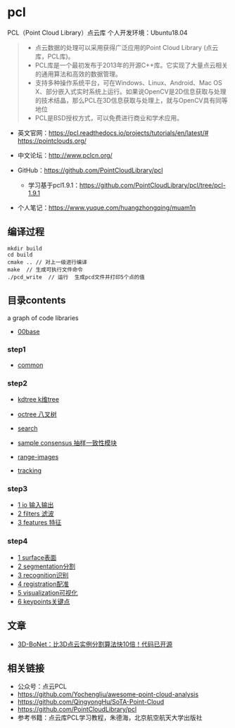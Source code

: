 # pcl
PCL（Point Cloud Library）点云库  个人开发环境：Ubuntu18.04


>* 点云数据的处理可以采用获得广泛应用的Point Cloud Library (点云库，PCL库)。
>*  PCL库是一个最初发布于2013年的开源C++库。它实现了大量点云相关的通用算法和高效的数据管理。
>* 支持多种操作系统平台，可在Windows、Linux、Android、Mac OS X、部分嵌入式实时系统上运行。如果说OpenCV是2D信息获取与处理的技术结晶，那么PCL在3D信息获取与处理上，就与OpenCV具有同等地位
>*  PCL是BSD授权方式，可以免费进行商业和学术应用。

* 英文官网：https://pcl.readthedocs.io/projects/tutorials/en/latest/#
https://pointclouds.org/
* 中文论坛：http://www.pclcn.org/
* GitHub：https://github.com/PointCloudLibrary/pcl
    * 学习基于pcl1.9.1：https://github.com/PointCloudLibrary/pcl/tree/pcl-1.9.1



* 个人笔记：https://www.yuque.com/huangzhongqing/muam1n


## 编译过程
```shell
mkdir build
cd build
cmake .. // 对上一级进行编译
make  // 生成可执行文件命令
./pcd_write  // 运行  生成pcd文件并打印5个点的值
```

## 目录contents
a graph of code libraries
* [00base](00base)
### step1
* [common](01common )

### step2
* [kdtree k维tree](02kdtree)
* [octree 八叉树](03octree)
* [search](04search)

* [sample consensus  抽样一致性模块](05sampleconsensus抽样一致性模块)
* [range-images](06range-images)
* [tracking](07tracking )

### step3
* [1 io 输入输出](08IO输入输出)
* [2 filters 滤波](09filters滤波)
* [3 features 特征](10features特征)


### step4
* [1 surface表面 ](11surface表面 )
* [2 segmentation分割](12segmentation分割)
* [3 recognition识别](13recognition识别)
* [4 registration配准](14registration配准)
* [5 visualization可视化](15visualization可视化)
* [6 keypoints关键点](16keypoints关键点)

## 文章

* [3D-BoNet：比3D点云实例分割算法快10倍！代码已开源](https://mp.weixin.qq.com/s/VA593ECOsp0UDc82i8uedQ)

## 相关链接
* 公众号：点云PCL
* https://github.com/Yochengliu/awesome-point-cloud-analysis
* https://github.com/QingyongHu/SoTA-Point-Cloud
* https://github.com/PointCloudLibrary/pcl
* 参考书籍：点云库PCL学习教程，朱德海，北京航空航天大学出版社